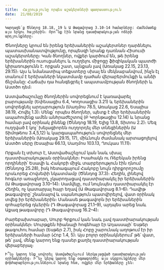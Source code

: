 ```yaml
---
title:  Հայրությունը որպես աշակերտների պատրաստություն
date:  21/08/2019
---
```


`Կարդացե՛ք Ծննդոց 18.18, 19 և Ա Թագավորաց 3.10-14 համարները: Համեմատեք այս երկու հայրերին։ Որո՞նք էին նրանց դաստիարակության ոճերի արդյունքները։`

Ծնողները կրում են իրենց երեխաներին աշակերտներ դարձնելու պատասխանատվությունը, որպեսզի նրանք դառնան Հիսուսի աշակերտները։ Կան ծնողներ, ովքեր կարծում են, թե իրենց երեխաներին ուսուցանելու և ուղղելու միջոցը ֆիզիկական պատժի կիրառությունն է. որքան շատ, այնքան լավ (Առակաց 22.15, 23.13, 29.15)։ Այս և նմանատիպ տեքստերը սխալ են մեկնաբանվում, ինչն էլ տանում է երեխաների նկատմամբ դաժան վերաբերմունքի և անձի ճնշմանը: Հաճախ դա հանգեցրել է ապստամբության ծնողների և Աստծո դեմ։

Աստվածաշունչը ծնողներին սովորեցնում է կառավարել բարությամբ (Եփեսացիս 6.4, Կողոսացիս 3.21) և երեխաներին սովորեցնել արդարություն (Սաղմոս 78.5, Առակաց 22.6, Եսայիա 38.19, Հովել 1.3)։ Մենք՝ որպես ծնողներ, պետք է մեր երեխաներին ապահովենք ամեն անհրաժեշտով (Բ Կորնթացիս 12.14) և նրանց համար լավ օրինակ լինենք (Ծննդոց 18.19, Ելից 13.8, Տիտոս 2.2)։ Մեզ ուղղված է կոչ՝ խելացիորեն ուղղորդել մեր տնեցիներին (Ա Տիմոթեոս 3.4,5,12) և կարգապահություն սովորեցնել մեր երեխաներին (Առակաց 29.15, 17), միևնույն ժամանակ արտացոլելով Աստծո սերը (Եսայիա 66.13, Սաղմոս 103.13, Ղուկաս 11.11)։

Որքան էլ տխուր է, Աստվածաշնչում կան նաև սխալ դաստիարակության օրինակներ։ Իսահակն ու Ռեբեկան իրենց որդիների՝ Եսավի և Հակոբի միջև տարբերություն էին դնում (Ծննդոց 25.28), իսկ հետագայում Հակոբը նույն դիրքորոշումը դրսևորեց Հովսեփի նկատմամբ (Ծննդոց 37.3)։ Հեղին, լինելով հոգևոր առաջնորդ, չկարողացավ դաստիարակել իր երեխաներին (Ա Թագավորաց 3.10–14)։ Սամվելը, ում նույնպես դաստիարակել էր Հեղին, ոչ կատարյալ հայր եղավ (Ա Թագավորաց 8.1–6)։ Դավիթ թագավորը՝ շնանալով և սպանություն պատվիրելով, վատ օրինակ տվեց իր երեխաներին։ Մանասե թագավորն իր երեխաներին զոհաբերեց դևերին (Դ Թագավորաց 21.1–9), այդպես արեց նաև Աքազ թագավորը (Դ Թագավորաց 16.2–4)։

Բարեբախտաբար, Սուրբ Գրքում կան նաև լավ դաստիարակության օրինակներ։ Մուրթքեն հիանալի հոգեհայր էր Ադասսայի՝ Եսթեր թագուհու համար (Եսթեր 2.7), իսկ Հոբը շարունակ աղոթում էր իր երեխաների համար (Հոբ 1.4, 5)։ Այս բոլոր օրինակներում՝ թե՛ վատ, թե՛ լավ, մենք կարող ենք դասեր քաղել դաստիարակության վերաբերյալ։

`Ի՞նչ կարող ենք սովորել Աստվածաշնչում ներկայացված դաստիարակության օրինակներից։ Ի՞նչ կերպ կարող ենք օգտագործել այս սկզբունքները մեր փոխհարաբերություններում նրանց հետ, ովքեր մեր երեխաները չեն։`